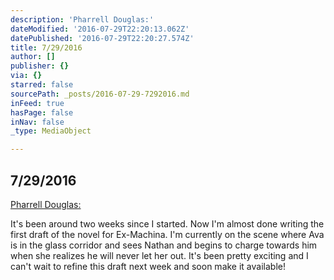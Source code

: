 ```yaml
---
description: 'Pharrell Douglas:'
dateModified: '2016-07-29T22:20:13.062Z'
datePublished: '2016-07-29T22:20:27.574Z'
title: 7/29/2016
author: []
publisher: {}
via: {}
starred: false
sourcePath: _posts/2016-07-29-7292016.md
inFeed: true
hasPage: false
inNav: false
_type: MediaObject

---
```

## 7/29/2016

[Pharrell Douglas:][0]

It's been around two weeks since I started. Now I'm almost done writing the first draft of the novel for Ex-Machina. I'm currently on the scene where Ava is in the glass corridor and sees Nathan and begins to charge towards him when she realizes he will never let her out. It's been pretty exciting and I can't wait to refine this draft next week and soon make it available!

[0]: thegrid.ai/blueberry "See more stories"
